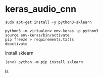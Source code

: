 # keras_audio_cnn

```
sudo apt-get install -y python3-sklearn  

python3 -m virtualenv env-keras -p python3
source env-keras/bin/activate
pip freeze > requirements.txtls
deactivate

```

Install sklearn
```
(env) python -m pip install sklearn
```

ls
